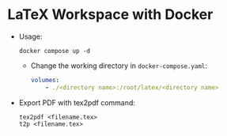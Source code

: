 # LaTeX Workspace with Docker

- Usage:

    ```shell
    docker compose up -d
    ```

  - Change the working directory in `docker-compose.yaml`:

      ```yaml
      volumes:
          - ./<directory name>:/root/latex/<directory name>
      ```

- Export PDF with tex2pdf command:

    ```shell
    tex2pdf <filename.tex>
    t2p <filename.tex>
    ```
